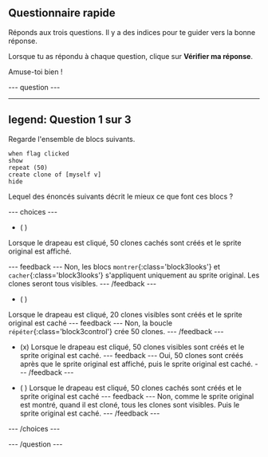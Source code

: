 ## Questionnaire rapide

Réponds aux trois questions. Il y a des indices pour te guider vers la bonne réponse.

Lorsque tu as répondu à chaque question, clique sur **Vérifier ma réponse**.

Amuse-toi bien !

--- question ---

---
legend: Question 1 sur 3
---

Regarde l'ensemble de blocs suivants.

```blocks3
when flag clicked
show
repeat (50)
create clone of [myself v]
hide
```

Lequel des énoncés suivants décrit le mieux ce que font ces blocs ?

--- choices ---

- ( )

Lorsque le drapeau est cliqué, 50 clones cachés sont créés et le sprite original est affiché.

  --- feedback ---
Non, les blocs `montrer`{:class='block3looks'} et `cacher`{:class='block3looks'} s'appliquent uniquement au sprite original. Les clones seront tous visibles.
--- /feedback ---

- ( )

Lorsque le drapeau est cliqué, 20 clones visibles sont créés et le sprite original est caché
--- feedback ---
Non, la boucle `répéter`{:class='block3control'} crée 50 clones.
--- /feedback ---

- (x) 
Lorsque le drapeau est cliqué, 50 clones visibles sont créés et le sprite original est caché.
--- feedback ---
Oui, 50 clones sont créés après que le sprite original est affiché, puis le sprite original est caché.
--- /feedback ---

- ( ) 
Lorsque le drapeau est cliqué, 50 clones cachés sont créés et le sprite original est caché
--- feedback ---
Non, comme le sprite original est montré, quand il est cloné, tous les clones sont visibles. Puis le sprite original est caché.
--- /feedback ---

--- /choices ---

--- /question ---
